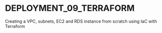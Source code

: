 # DEPLOYMENT_09_TERRAFORM
 Creating a VPC, subnets, EC2 and RDS instance from scratch using IaC with Terraform
